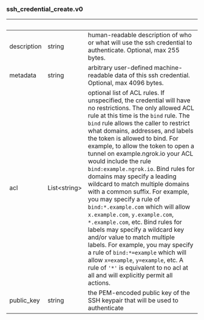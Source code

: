 
### ssh_credential_create.v0

| &nbsp; | &nbsp; | &nbsp; |
|---|---|---|
| description | string | human-readable description of who or what will use the ssh credential to authenticate. Optional, max 255 bytes. |
| metadata | string | arbitrary user-defined machine-readable data of this ssh credential. Optional, max 4096 bytes. |
| acl | List&lt;string&gt; | optional list of ACL rules. If unspecified, the credential will have no restrictions. The only allowed ACL rule at this time is the `bind` rule. The `bind` rule allows the caller to restrict what domains, addresses, and labels the token is allowed to bind. For example, to allow the token to open a tunnel on example.ngrok.io your ACL would include the rule `bind:example.ngrok.io`. Bind rules for domains may specify a leading wildcard to match multiple domains with a common suffix. For example, you may specify a rule of `bind:*.example.com` which will allow `x.example.com`, `y.example.com`, `*.example.com`, etc. Bind rules for labels may specify a wildcard key and/or value to match multiple labels. For example, you may specify a rule of `bind:*=example` which will allow `x=example`, `y=example`, etc. A rule of `'*'` is equivalent to no acl at all and will explicitly permit all actions. |
| public_key | string | the PEM-encoded public key of the SSH keypair that will be used to authenticate |